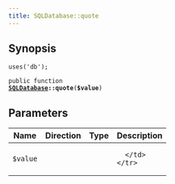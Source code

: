 ```yaml
---
title: SQLDatabase::quote
---
```


## Synopsis

<code>uses('db');</code>

<code>public function <b><a href="SQLDatabase">SQLDatabase</a>::quote</b>(<b>$value</b>)</code>

## Parameters

<table>
  <thead>
    <tr>
      <th>Name</th>
      <th>Direction</th>
      <th>Type</th>
      <th>Description</th>
    </tr>
  </thead>
  <tbody>
    <tr>
      <td><code>$value</code>
      <td><i></i></td>
      <td></td>
      <td>

      </td>
    </tr>
  </tbody>
</table>

